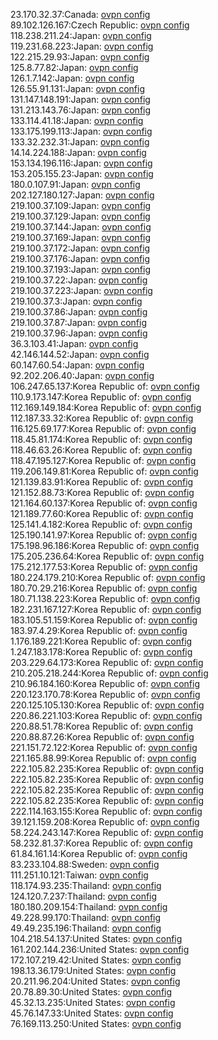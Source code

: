 23.170.32.37:Canada: [ovpn config](vpn/23_170_32_37.ovpn)  
89.102.126.167:Czech Republic: [ovpn config](vpn/89_102_126_167.ovpn)  
118.238.211.24:Japan: [ovpn config](vpn/118_238_211_24.ovpn)  
119.231.68.223:Japan: [ovpn config](vpn/119_231_68_223.ovpn)  
122.215.29.93:Japan: [ovpn config](vpn/122_215_29_93.ovpn)  
125.8.77.82:Japan: [ovpn config](vpn/125_8_77_82.ovpn)  
126.1.7.142:Japan: [ovpn config](vpn/126_1_7_142.ovpn)  
126.55.91.131:Japan: [ovpn config](vpn/126_55_91_131.ovpn)  
131.147.148.191:Japan: [ovpn config](vpn/131_147_148_191.ovpn)  
131.213.143.76:Japan: [ovpn config](vpn/131_213_143_76.ovpn)  
133.114.41.18:Japan: [ovpn config](vpn/133_114_41_18.ovpn)  
133.175.199.113:Japan: [ovpn config](vpn/133_175_199_113.ovpn)  
133.32.232.31:Japan: [ovpn config](vpn/133_32_232_31.ovpn)  
14.14.224.188:Japan: [ovpn config](vpn/14_14_224_188.ovpn)  
153.134.196.116:Japan: [ovpn config](vpn/153_134_196_116.ovpn)  
153.205.155.23:Japan: [ovpn config](vpn/153_205_155_23.ovpn)  
180.0.107.91:Japan: [ovpn config](vpn/180_0_107_91.ovpn)  
202.127.180.127:Japan: [ovpn config](vpn/202_127_180_127.ovpn)  
219.100.37.109:Japan: [ovpn config](vpn/219_100_37_109.ovpn)  
219.100.37.129:Japan: [ovpn config](vpn/219_100_37_129.ovpn)  
219.100.37.144:Japan: [ovpn config](vpn/219_100_37_144.ovpn)  
219.100.37.169:Japan: [ovpn config](vpn/219_100_37_169.ovpn)  
219.100.37.172:Japan: [ovpn config](vpn/219_100_37_172.ovpn)  
219.100.37.176:Japan: [ovpn config](vpn/219_100_37_176.ovpn)  
219.100.37.193:Japan: [ovpn config](vpn/219_100_37_193.ovpn)  
219.100.37.22:Japan: [ovpn config](vpn/219_100_37_22.ovpn)  
219.100.37.223:Japan: [ovpn config](vpn/219_100_37_223.ovpn)  
219.100.37.3:Japan: [ovpn config](vpn/219_100_37_3.ovpn)  
219.100.37.86:Japan: [ovpn config](vpn/219_100_37_86.ovpn)  
219.100.37.87:Japan: [ovpn config](vpn/219_100_37_87.ovpn)  
219.100.37.96:Japan: [ovpn config](vpn/219_100_37_96.ovpn)  
36.3.103.41:Japan: [ovpn config](vpn/36_3_103_41.ovpn)  
42.146.144.52:Japan: [ovpn config](vpn/42_146_144_52.ovpn)  
60.147.60.54:Japan: [ovpn config](vpn/60_147_60_54.ovpn)  
92.202.206.40:Japan: [ovpn config](vpn/92_202_206_40.ovpn)  
106.247.65.137:Korea Republic of: [ovpn config](vpn/106_247_65_137.ovpn)  
110.9.173.147:Korea Republic of: [ovpn config](vpn/110_9_173_147.ovpn)  
112.169.149.184:Korea Republic of: [ovpn config](vpn/112_169_149_184.ovpn)  
112.187.33.32:Korea Republic of: [ovpn config](vpn/112_187_33_32.ovpn)  
116.125.69.177:Korea Republic of: [ovpn config](vpn/116_125_69_177.ovpn)  
118.45.81.174:Korea Republic of: [ovpn config](vpn/118_45_81_174.ovpn)  
118.46.63.26:Korea Republic of: [ovpn config](vpn/118_46_63_26.ovpn)  
118.47.195.127:Korea Republic of: [ovpn config](vpn/118_47_195_127.ovpn)  
119.206.149.81:Korea Republic of: [ovpn config](vpn/119_206_149_81.ovpn)  
121.139.83.91:Korea Republic of: [ovpn config](vpn/121_139_83_91.ovpn)  
121.152.88.73:Korea Republic of: [ovpn config](vpn/121_152_88_73.ovpn)  
121.164.60.137:Korea Republic of: [ovpn config](vpn/121_164_60_137.ovpn)  
121.189.77.60:Korea Republic of: [ovpn config](vpn/121_189_77_60.ovpn)  
125.141.4.182:Korea Republic of: [ovpn config](vpn/125_141_4_182.ovpn)  
125.190.141.97:Korea Republic of: [ovpn config](vpn/125_190_141_97.ovpn)  
175.198.96.186:Korea Republic of: [ovpn config](vpn/175_198_96_186.ovpn)  
175.205.236.64:Korea Republic of: [ovpn config](vpn/175_205_236_64.ovpn)  
175.212.177.53:Korea Republic of: [ovpn config](vpn/175_212_177_53.ovpn)  
180.224.179.210:Korea Republic of: [ovpn config](vpn/180_224_179_210.ovpn)  
180.70.29.216:Korea Republic of: [ovpn config](vpn/180_70_29_216.ovpn)  
180.71.138.223:Korea Republic of: [ovpn config](vpn/180_71_138_223.ovpn)  
182.231.167.127:Korea Republic of: [ovpn config](vpn/182_231_167_127.ovpn)  
183.105.51.159:Korea Republic of: [ovpn config](vpn/183_105_51_159.ovpn)  
183.97.4.29:Korea Republic of: [ovpn config](vpn/183_97_4_29.ovpn)  
1.176.189.221:Korea Republic of: [ovpn config](vpn/1_176_189_221.ovpn)  
1.247.183.178:Korea Republic of: [ovpn config](vpn/1_247_183_178.ovpn)  
203.229.64.173:Korea Republic of: [ovpn config](vpn/203_229_64_173.ovpn)  
210.205.218.244:Korea Republic of: [ovpn config](vpn/210_205_218_244.ovpn)  
210.96.184.160:Korea Republic of: [ovpn config](vpn/210_96_184_160.ovpn)  
220.123.170.78:Korea Republic of: [ovpn config](vpn/220_123_170_78.ovpn)  
220.125.105.130:Korea Republic of: [ovpn config](vpn/220_125_105_130.ovpn)  
220.86.221.103:Korea Republic of: [ovpn config](vpn/220_86_221_103.ovpn)  
220.88.51.78:Korea Republic of: [ovpn config](vpn/220_88_51_78.ovpn)  
220.88.87.26:Korea Republic of: [ovpn config](vpn/220_88_87_26.ovpn)  
221.151.72.122:Korea Republic of: [ovpn config](vpn/221_151_72_122.ovpn)  
221.165.88.99:Korea Republic of: [ovpn config](vpn/221_165_88_99.ovpn)  
222.105.82.235:Korea Republic of: [ovpn config](vpn/222_105_82_235.ovpn)  
222.105.82.235:Korea Republic of: [ovpn config](vpn/222_105_82_235.ovpn)  
222.105.82.235:Korea Republic of: [ovpn config](vpn/222_105_82_235.ovpn)  
222.105.82.235:Korea Republic of: [ovpn config](vpn/222_105_82_235.ovpn)  
222.114.163.155:Korea Republic of: [ovpn config](vpn/222_114_163_155.ovpn)  
39.121.159.208:Korea Republic of: [ovpn config](vpn/39_121_159_208.ovpn)  
58.224.243.147:Korea Republic of: [ovpn config](vpn/58_224_243_147.ovpn)  
58.232.81.37:Korea Republic of: [ovpn config](vpn/58_232_81_37.ovpn)  
61.84.161.14:Korea Republic of: [ovpn config](vpn/61_84_161_14.ovpn)  
83.233.104.88:Sweden: [ovpn config](vpn/83_233_104_88.ovpn)  
111.251.10.121:Taiwan: [ovpn config](vpn/111_251_10_121.ovpn)  
118.174.93.235:Thailand: [ovpn config](vpn/118_174_93_235.ovpn)  
124.120.7.237:Thailand: [ovpn config](vpn/124_120_7_237.ovpn)  
180.180.209.154:Thailand: [ovpn config](vpn/180_180_209_154.ovpn)  
49.228.99.170:Thailand: [ovpn config](vpn/49_228_99_170.ovpn)  
49.49.235.196:Thailand: [ovpn config](vpn/49_49_235_196.ovpn)  
104.218.54.137:United States: [ovpn config](vpn/104_218_54_137.ovpn)  
161.202.144.236:United States: [ovpn config](vpn/161_202_144_236.ovpn)  
172.107.219.42:United States: [ovpn config](vpn/172_107_219_42.ovpn)  
198.13.36.179:United States: [ovpn config](vpn/198_13_36_179.ovpn)  
20.211.96.204:United States: [ovpn config](vpn/20_211_96_204.ovpn)  
20.78.89.30:United States: [ovpn config](vpn/20_78_89_30.ovpn)  
45.32.13.235:United States: [ovpn config](vpn/45_32_13_235.ovpn)  
45.76.147.33:United States: [ovpn config](vpn/45_76_147_33.ovpn)  
76.169.113.250:United States: [ovpn config](vpn/76_169_113_250.ovpn)  

